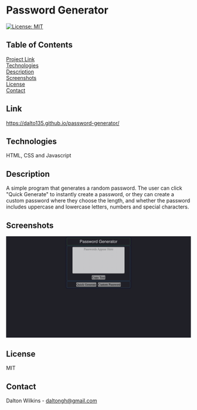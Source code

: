 # Password Generator

[![License: MIT](https://img.shields.io/badge/License-MIT-blue.svg)](https://opensource.org/licenses/MIT)

## Table of Contents
[Project Link](#Link)  
[Technologies](#Technologies)  
[Description](#Description)  
[Screenshots](#Screenshots)  
[License](#License)  
[Contact](#Contact)

## Link
https://dalto135.github.io/password-generator/

## Technologies
HTML, CSS and Javascript

## Description
A simple program that generates a random password. The user can click "Quick Generate" to instantly create a password, or they can create a custom password where they choose the length, and whether the password includes uppercase and lowercase letters, numbers and special characters.

## Screenshots
![Screenshot](assets/images/screenshot.png)

## License
MIT

## Contact
Dalton Wilkins - daltongh@gmail.com
